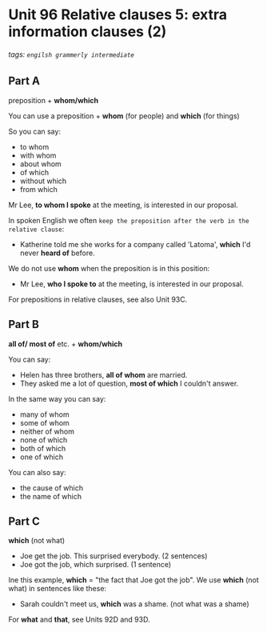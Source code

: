 # Unit 96 Relative clauses 5: extra information clauses (2)
###### tags: `engilsh grammerly intermediate`

## Part A
preposition + **whom/which**

You can use a preposition + **whom** (for people) and **which** (for things)

So you can say:
- to whom
- with whom
- about whom
- of which
- without which
- from which

Mr Lee, **to whom I spoke** at the meeting, is interested in our proposal.

In spoken English we often `keep the preposition after the verb in the relative clause`:
- Katherine told me she works for a company called 'Latoma', **which** I'd never **heard of** before.

We do not use **whom** when the preposition is in this position:
- Mr Lee, **who I spoke to** at the meeting, is interested in our proposal.

For prepositions in relative clauses, see also Unit 93C.

## Part B
**all of/ most of** etc. + **whom/which**

You can say:
- Helen has three brothers, **all of whom** are married.
- They asked me a lot of question, **most of which** I couldn't answer.

In the same way you can say:
- many of whom
- some of whom
- neither of whom
- none of which
- both of which
- one of which

You can also say:
- the cause of which
- the name of which

## Part C 
**which** (not what)
- Joe get the job. This surprised everybody. (2 sentences)
- Joe got the job, which surprised. (1 sentence)

Ine this example, **which** = "the fact that Joe got the job". We use **which** (not what) in sentences like these:
- Sarah couldn't meet us, **which** was a shame. (not what was a shame)

For **what** and **that**, see Units 92D and 93D.